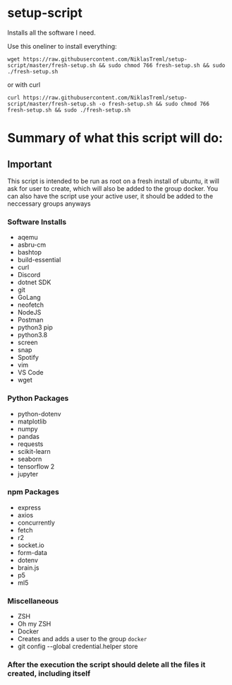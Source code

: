 # setup-script

Installs all the software I need.

Use this oneliner to install everything:

`wget https://raw.githubusercontent.com/NiklasTreml/setup-script/master/fresh-setup.sh && sudo chmod 766 fresh-setup.sh && sudo ./fresh-setup.sh`

or with curl

`curl https://raw.githubusercontent.com/NiklasTreml/setup-script/master/fresh-setup.sh -o fresh-setup.sh && sudo chmod 766 fresh-setup.sh && sudo ./fresh-setup.sh`

# Summary of what this script will do:

## Important
This script is intended to be run as root on a fresh install of ubuntu, it will ask for user to create, which will also be added to the group docker. You can also have the script use your active user, it should be added to the neccessary groups anyways

### Software Installs

- aqemu
- asbru-cm
- bashtop
- build-essential
- curl
- Discord
- dotnet SDK
- git
- GoLang
- neofetch
- NodeJS
- Postman
- python3 pip
- python3.8
- screen
- snap
- Spotify
- vim
- VS Code
- wget
### Python Packages
- python-dotenv
- matplotlib
- numpy
- pandas
- requests
- scikit-learn
- seaborn
- tensorflow 2
- jupyter
### npm Packages
- express
- axios
- concurrently
- fetch
- r2
- socket.io
- form-data
- dotenv
- brain.js
- p5
- ml5
### Miscellaneous
- ZSH
- Oh my ZSH
- Docker
- Creates and adds a user to the group `docker`
- git config --global credential.helper store
### After the execution the script should delete all the files it created, including itself
